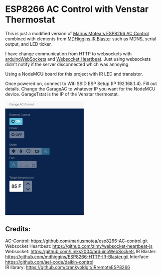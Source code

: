 # ESP8266 AC Control with Venstar Thermostat

This is just a modified version of <a href="https://github.com/mariusmotea/esp8266-AC-control.git">Marius Motea's ESP8266 AC Control</a> combined with elements from <a href="https://github.com/mdhiggins/ESP8266-HTTP-IR-Blaster.git">MDHiggins IR Blaster</a> such as MDNS, serial output, and LED ticker.

I have change communication from HTTP to websockets with <a href="https://github.com/Links2004/arduinoWebSockets">arduinoWebSockets</a> and <a href="https://github.com/zimv/websocket-heartbeat-js">Websocket Heartbeat</a>. Just using websockets didn't notify if the server disconnected which was annoying. 

Using a NodeMCU board for this project with IR LED and transistor. 

Once powered on, connect to Wifi SSID ESP Setup (IP 192.168.1.4). Fill out details. Change the GarageAC to whatever IP you want for the NodeMCU device. GarageTstat is the IP of the Venstar thermostat.

<img src="printscreen.png" style="width: 50%; height: auto;">

## Credits:

AC-Control: https://github.com/mariusmotea/esp8266-AC-control.git
Websocket Heartbeat: https://github.com/zimv/websocket-heartbeat-js
Websocket: https://github.com/Links2004/arduinoWebSockets
IR Blaster: https://github.com/mdhiggins/ESP8266-HTTP-IR-Blaster.git
Interface: https://github.com/ael-code/daikin-control  
IR library: https://github.com/crankyoldgit/IRremoteESP8266
